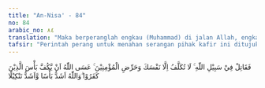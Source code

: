 ```yaml
---
title: "An-Nisa' - 84"
no: 84
arabic_no: ٨٤
translation: "Maka berperanglah engkau (Muhammad) di jalan Allah, engkau tidaklah dibebani melainkan atas dirimu sendiri. Kobarkanlah (semangat) orang-orang beriman (untuk berperang). Mudah-mudahan Allah menolak (mematahkan) serangan orang-orang yang kafir itu. Allah sangat besar kekuatan(-Nya) dan sangat keras siksaan(-Nya)."
tafsir: "Perintah perang untuk menahan serangan pihak kafir ini ditujukan langsung oleh Allah kepada Nabi-Nya dan Allah menghendaki pelaksanaan perintah perang ini atas dasar ketaatan dan berserah diri kepada-Nya tanpa menggantungkan harapan kepada orang-orang munafik yakni dengan mengharap bantuan kaum munafik. Allah memerintahkan kepada Nabi-Nya agar menganjurkan kepada orang-orang mukmin untuk ikut memerangi orang-orang kafir. Sejarah membuktikan pada Perang Uhud betapa ketabahan Rasulullah menjalankan perintah Allah meskipun pasukan Muslimin berada dalam keadaan kacau balau. Dalam ayat ini Allah menjanjikan akan melemahkan kekuatan orang-orang kafir, karenanya sudah sewajarnya kaum Muslimin tidak merasa khawatir, bahkan hendaknya semakin patuh kepada Rasulullah dengan memenuhi anjurannya untuk turut memerangi orang-orang kafir dengan keyakinan bahwa Allah Mahakuat dan memenuhi janji-Nya, memberikan kemenangan kepada Rasulullah beserta orang-orang mukmin."
---
```


فَقَاتِلْ فِيْ سَبِيْلِ اللّٰهِ ۚ لَا تُكَلَّفُ اِلَّا نَفْسَكَ وَحَرِّضِ الْمُؤْمِنِيْنَ ۚ عَسَى اللّٰهُ اَنْ يَّكُفَّ بَأْسَ الَّذِيْنَ كَفَرُوْا ۗوَاللّٰهُ اَشَدُّ بَأْسًا وَّاَشَدُّ تَنْكِيْلًا 
